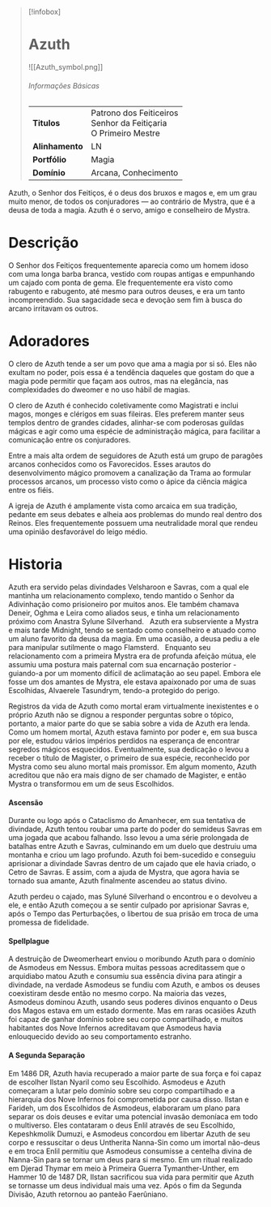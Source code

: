 > [!infobox]
> # Azuth
> ![[Azuth_symbol.png]]
> ###### Informações Básicas
> | | |
> | ---- | ---- |
> | **Titulos** | Patrono dos Feiticeiros<br/>Senhor da Feitiçaria<br/>O Primeiro Mestre |
> | **Alinhamento** | LN |
> | **Portfólio** | Magia |
> | **Domínio** | Arcana, Conhecimento |

Azuth, o Senhor dos Feitiços, é o deus dos bruxos e magos e, em um grau muito menor, de todos os conjuradores — ao contrário de Mystra, que é a deusa de toda a magia. Azuth é o servo, amigo e conselheiro de Mystra.

# Descrição
O Senhor dos Feitiços frequentemente aparecia como um homem idoso com uma longa barba branca, vestido com roupas antigas e empunhando um cajado com ponta de gema. Ele frequentemente era visto como rabugento e rabugento, até mesmo para outros deuses, e era um tanto incompreendido. Sua sagacidade seca e devoção sem fim à busca do arcano irritavam os outros.

# Adoradores
O clero de Azuth tende a ser um povo que ama a magia por si só. Eles não exultam no poder, pois essa é a tendência daqueles que gostam do que a magia pode permitir que façam aos outros, mas na elegância, nas complexidades do dweomer e no uso hábil de magias.

O clero de Azuth é conhecido coletivamente como Magistrati e inclui magos, monges e clérigos em suas fileiras. Eles preferem manter seus templos dentro de grandes cidades, alinhar-se com poderosas guildas mágicas e agir como uma espécie de administração mágica, para facilitar a comunicação entre os conjuradores.

Entre a mais alta ordem de seguidores de Azuth está um grupo de paragões arcanos conhecidos como os Favorecidos. Esses arautos do desenvolvimento mágico promovem a canalização da Trama ao formular processos arcanos, um processo visto como o ápice da ciência mágica entre os fiéis.

A igreja de Azuth é amplamente vista como arcaica em sua tradição, pedante em seus debates e alheia aos problemas do mundo real dentro dos Reinos. Eles frequentemente possuem uma neutralidade moral que rendeu uma opinião desfavorável do leigo médio.

# Historia
Azuth era servido pelas divindades Velsharoon e Savras, com a qual ele mantinha um relacionamento complexo, tendo mantido o Senhor da Adivinhação como prisioneiro por muitos anos. Ele também chamava Deneir, Oghma e Leira como aliados seus, e tinha um relacionamento próximo com Anastra Sylune Silverhand.   Azuth era subserviente a Mystra e mais tarde Midnight, tendo se sentado como conselheiro e atuado como um aluno favorito da deusa da magia. Em uma ocasião, a deusa pediu a ele para manipular sutilmente o mago Flamsterd.   Enquanto seu relacionamento com a primeira Mystra era de profunda afeição mútua, ele assumiu uma postura mais paternal com sua encarnação posterior - guiando-a por um momento difícil de aclimatação ao seu papel. Embora ele fosse um dos amantes de Mystra, ele estava apaixonado por uma de suas Escolhidas, Alvaerele Tasundrym, tendo-a protegido do perigo.   

Registros da vida de Azuth como mortal eram virtualmente inexistentes e o próprio Azuth não se dignou a responder perguntas sobre o tópico, portanto, a maior parte do que se sabia sobre a vida de Azuth era lenda. Como um homem mortal, Azuth estava faminto por poder e, em sua busca por ele, estudou vários impérios perdidos na esperança de encontrar segredos mágicos esquecidos. Eventualmente, sua dedicação o levou a receber o título de Magister, o primeiro de sua espécie, reconhecido por Mystra como seu aluno mortal mais promissor. Em algum momento, Azuth acreditou que não era mais digno de ser chamado de Magister, e então Mystra o transformou em um de seus Escolhidos.

#### Ascensão
Durante ou logo após o Cataclismo do Amanhecer, em sua tentativa de divindade, Azuth tentou roubar uma parte do poder do semideus Savras em uma jogada que acabou falhando. Isso levou a uma série prolongada de batalhas entre Azuth e Savras, culminando em um duelo que destruiu uma montanha e criou um lago profundo. Azuth foi bem-sucedido e conseguiu aprisionar a divindade Savras dentro de um cajado que ele havia criado, o Cetro de Savras. E assim, com a ajuda de Mystra, que agora havia se tornado sua amante, Azuth finalmente ascendeu ao status divino.   

Azuth perdeu o cajado, mas Syluné Silverhand o encontrou e o devolveu a ele, e então Azuth começou a se sentir culpado por aprisionar Savras e, após o Tempo das Perturbações, o libertou de sua prisão em troca de uma promessa de fidelidade.

#### Spellplague
A destruição de Dweomerheart enviou o moribundo Azuth para o domínio de Asmodeus em Nessus. Embora muitas pessoas acreditassem que o arquidiabo matou Azuth e consumiu sua essência divina para atingir a divindade, na verdade Asmodeus se fundiu com Azuth, e ambos os deuses coexistiram desde então no mesmo corpo. Na maioria das vezes, Asmodeus dominou Azuth, usando seus poderes divinos enquanto o Deus dos Magos estava em um estado dormente. Mas em raras ocasiões Azuth foi capaz de ganhar domínio sobre seu corpo compartilhado, e muitos habitantes dos Nove Infernos acreditavam que Asmodeus havia enlouquecido devido ao seu comportamento estranho.

#### A Segunda Separação
Em 1486 DR, Azuth havia recuperado a maior parte de sua força e foi capaz de escolher Ilstan Nyaril como seu Escolhido. Asmodeus e Azuth começaram a lutar pelo domínio sobre seu corpo compartilhado e a hierarquia dos Nove Infernos foi comprometida por causa disso. Ilstan e Farideh, um dos Escolhidos de Asmodeus, elaboraram um plano para separar os dois deuses e evitar uma potencial invasão demoníaca em todo o multiverso. Eles contataram o deus Enlil através de seu Escolhido, Kepeshkmolik Dumuzi, e Asmodeus concordou em libertar Azuth de seu corpo e ressuscitar o deus Untherita Nanna-Sin como um imortal não-deus e em troca Enlil permitiu que Asmodeus consumisse a centelha divina de Nanna-Sin para se tornar um deus para si mesmo. Em um ritual realizado em Djerad Thymar em meio à Primeira Guerra Tymanther-Unther, em Hammer 10 de 1487 DR, Ilstan sacrificou sua vida para permitir que Azuth se tornasse um deus individual mais uma vez. Após o fim da Segunda Divisão, Azuth retornou ao panteão Faerûniano.